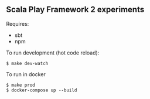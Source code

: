 Scala Play Framework 2 experiments
----------------------------------

Requires:
- sbt
- npm

To run development (hot code reload):
```
$ make dev-watch
```

To run in docker
```
$ make prod
$ docker-compose up --build
```
